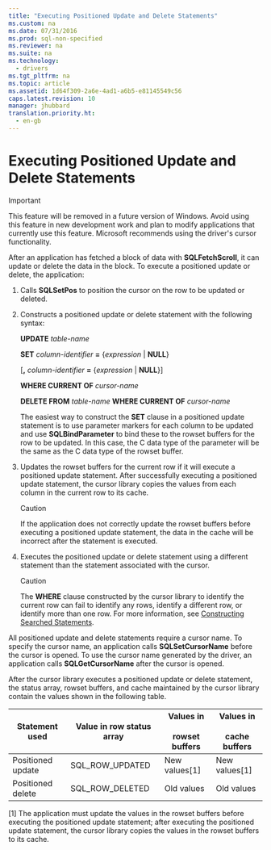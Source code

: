 ```yaml
---
title: "Executing Positioned Update and Delete Statements"
ms.custom: na
ms.date: 07/31/2016
ms.prod: sql-non-specified
ms.reviewer: na
ms.suite: na
ms.technology: 
  - drivers
ms.tgt_pltfrm: na
ms.topic: article
ms.assetid: 1d64f309-2a6e-4ad1-a6b5-e81145549c56
caps.latest.revision: 10
manager: jhubbard
translation.priority.ht: 
  - en-gb
---
```

# Executing Positioned Update and Delete Statements
> [!IMPORTANT]  
>  This feature will be removed in a future version of Windows. Avoid using this feature in new development work and plan to modify applications that currently use this feature. Microsoft recommends using the driver's cursor functionality.  
  
 After an application has fetched a block of data with **SQLFetchScroll**, it can update or delete the data in the block. To execute a positioned update or delete, the application:  
  
1.  Calls **SQLSetPos** to position the cursor on the row to be updated or deleted.  
  
2.  Constructs a positioned update or delete statement with the following syntax:  
  
     **UPDATE** *table-name*  
  
     **SET** *column-identifier* **=** {*expression* &#124; **NULL**}  
  
     [**,** *column-identifier* **=** {*expression* &#124; **NULL**}]  
  
     **WHERE CURRENT OF** *cursor-name*  
  
     **DELETE FROM** *table-name* **WHERE CURRENT OF** *cursor-name*  
  
     The easiest way to construct the **SET** clause in a positioned update statement is to use parameter markers for each column to be updated and use **SQLBindParameter** to bind these to the rowset buffers for the row to be updated. In this case, the C data type of the parameter will be the same as the C data type of the rowset buffer.  
  
3.  Updates the rowset buffers for the current row if it will execute a positioned update statement. After successfully executing a positioned update statement, the cursor library copies the values from each column in the current row to its cache.  
  
    > [!CAUTION]  
    >  If the application does not correctly update the rowset buffers before executing a positioned update statement, the data in the cache will be incorrect after the statement is executed.  
  
4.  Executes the positioned update or delete statement using a different statement than the statement associated with the cursor.  
  
    > [!CAUTION]  
    >  The **WHERE** clause constructed by the cursor library to identify the current row can fail to identify any rows, identify a different row, or identify more than one row. For more information, see [Constructing Searched Statements](../content/Constructing-Searched-Statements.md).  
  
 All positioned update and delete statements require a cursor name. To specify the cursor name, an application calls **SQLSetCursorName** before the cursor is opened. To use the cursor name generated by the driver, an application calls **SQLGetCursorName** after the cursor is opened.  
  
 After the cursor library executes a positioned update or delete statement, the status array, rowset buffers, and cache maintained by the cursor library contain the values shown in the following table.  
  
|Statement used|Value in row status array|Values in<br /><br /> rowset buffers|Values in<br /><br /> cache buffers|  
|--------------------|-------------------------------|----------------------------------|---------------------------------|  
|Positioned update|SQL_ROW_UPDATED|New values[1]|New values[1]|  
|Positioned delete|SQL_ROW_DELETED|Old values|Old values|  
  
 [1]   The application must update the values in the rowset buffers before executing the positioned update statement; after executing the positioned update statement, the cursor library copies the values in the rowset buffers to its cache.